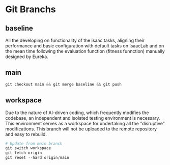# Git Branchs

## baseline

All the developing on functionality of the isaac tasks, aligning their performance and basic configuration with default tasks on IsaacLab and on the mean time following the evaluation function (fitness funnction) manually designed by Eureka.  

## main
```python
git checkout main && git merge baseline && git push
```

## workspace
Due to the nature of AI-driven coding, which frequently modifies the codebase, an independent and isolated testing environment is necessary. This environment serves as a workspace for undertaking all the "disruptive" modifications. This branch will not be uploaded to the remote repository and easy to rebuild.

```python
# Update from main branch
git switch workspace
git fetch origin
git reset --hard origin/main
```